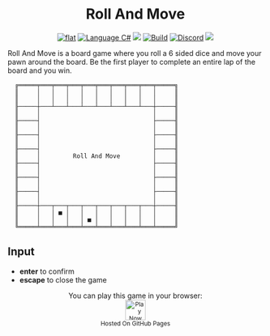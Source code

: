 ﻿<h1 align="center">
	Roll And Move
</h1>

<p align="center">
	<a href="https://github.com/ZacharyPatten/dotnet-console-games" alt="GitHub repo"><img alt="flat" src="https://raw.githubusercontent.com/ZacharyPatten/dotnet-console-games/main/.github/resources/github-repo-black.svg"></a>
	<a href="https://docs.microsoft.com/en-us/dotnet/csharp/" alt="GitHub repo"><img alt="Language C#" src="https://raw.githubusercontent.com/ZacharyPatten/dotnet-console-games/main/.github/resources/language-csharp.svg"></a>
	<a href="https://dotnet.microsoft.com/download" title="Target Framework" alt="Target Framework"><img src="https://raw.githubusercontent.com/ZacharyPatten/dotnet-console-games/main/.github/resources/dotnet-badge.svg" /></a>
	<a href="https://github.com/ZacharyPatten/dotnet-console-games/actions"><img src="https://github.com/ZacharyPatten/dotnet-console-games/workflows/Roll%20And%20Move%20Build/badge.svg" title="Goto Build" alt="Build"></a>
	<a href="https://discord.gg/4XbQbwF" alt="Discord"><img src="https://raw.githubusercontent.com/ZacharyPatten/dotnet-console-games/main/.github/resources/discord-badge.svg" title="Go To Discord Server" alt="Discord"/></a>
	<a href="https://github.com/ZacharyPatten/dotnet-console-games/blob/master/LICENSE" alt="license"><img src="https://raw.githubusercontent.com/ZacharyPatten/dotnet-console-games/main/.github/resources/license-MIT-green.svg" /></a>
</p>

Roll And Move is a board game where you roll a 6 sided dice and move your pawn around the board. Be the first 
player to complete an entire lap of the board and you win.

```
  ╔═════╤═══╤═══╤═══╤═══╤═══╤═══╤═══╤═══╤═════╗
  ║     │   │   │   │   │   │   │   │   │     ║
  ║     │   │   │   │   │   │   │   │   │     ║
  ╟─────┼───┴───┴───┴───┴───┴───┴───┴───┼─────╢
  ║     │                               │     ║
  ╟─────┤                               ├─────╢
  ║     │                               │     ║
  ╟─────┤                               ├─────╢
  ║     │                               │     ║
  ╟─────┤                               ├─────╢
  ║     │         Roll And Move         │     ║
  ╟─────┤                               ├─────╢
  ║     │                               │     ║
  ╟─────┤                               ├─────╢
  ║     │                               │     ║
  ╟─────┤                               ├─────╢
  ║     │                               │     ║
  ╟─────┼───┬───┬───┬───┬───┬───┬───┬───┼─────╢
  ║     │   │ ■ │   │   │   │   │   │   │     ║
  ║     │   │   │   │ ■ │   │   │   │   │     ║
  ╚═════╧═══╧═══╧═══╧═══╧═══╧═══╧═══╧═══╧═════╝
```

## Input

- **enter** to confirm
- **escape** to close the game

<p align="center">
	You can play this game in your browser:
	<br />
	<a href="https://zacharypatten.github.io/dotnet-console-games/Roll%20And%20Move" alt="Play Now">
		<sub><img height="40"src="https://raw.githubusercontent.com/ZacharyPatten/dotnet-console-games/main/.github/resources/play-badge.svg" title="Play Now" alt="Play Now"/></sub>
	</a>
	<br />
	<sup>Hosted On GitHub Pages</sup>
</p>
